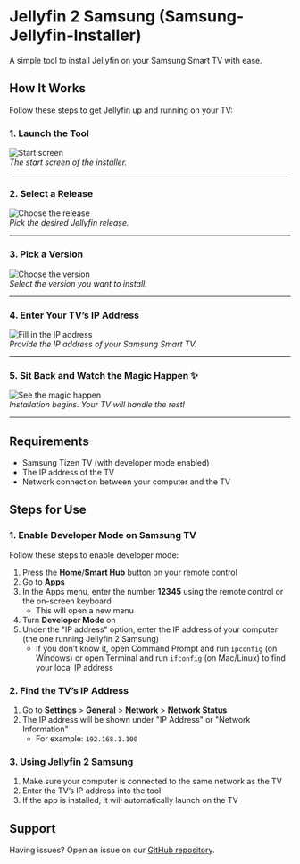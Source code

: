 # Jellyfin 2 Samsung  (Samsung-Jellyfin-Installer)

A simple tool to install Jellyfin on your Samsung Smart TV with ease.

## How It Works

Follow these steps to get Jellyfin up and running on your TV:

### 1. Launch the Tool

![Start screen](https://github.com/user-attachments/assets/42769191-32b9-42da-baf1-75e5cd459f07)  
_The start screen of the installer._

---

### 2. Select a Release

![Choose the release](https://github.com/user-attachments/assets/8e85b079-fdc0-4fba-bd4d-94ba9f00d9da)  
_Pick the desired Jellyfin release._

---

### 3. Pick a Version

![Choose the version](https://github.com/user-attachments/assets/10849d7b-313a-454b-addf-f0e6e348f63f)  
_Select the version you want to install._

---

### 4. Enter Your TV’s IP Address

![Fill in the IP address](https://github.com/user-attachments/assets/740cb166-b77d-4991-90a7-f6fcd09cc840)  
_Provide the IP address of your Samsung Smart TV._

---

### 5. Sit Back and Watch the Magic Happen ✨

![See the magic happen](https://github.com/user-attachments/assets/40e28dca-f741-4df1-904b-e2db975f68d6)  
_Installation begins. Your TV will handle the rest!_

---

## Requirements
- Samsung Tizen TV (with developer mode enabled)  
- The IP address of the TV  
- Network connection between your computer and the TV

## Steps for Use

### 1. Enable Developer Mode on Samsung TV
Follow these steps to enable developer mode:

1. Press the **Home**/**Smart Hub** button on your remote control  
2. Go to **Apps**  
3. In the Apps menu, enter the number **12345** using the remote control or the on-screen keyboard  
   - This will open a new menu  
4. Turn **Developer Mode** on  
5. Under the "IP address" option, enter the IP address of your computer (the one running Jellyfin 2 Samsung)  
   - If you don’t know it, open Command Prompt and run `ipconfig` (on Windows) or open Terminal and run `ifconfig` (on Mac/Linux) to find your local IP address  

### 2. Find the TV’s IP Address

1. Go to **Settings** > **General** > **Network** > **Network Status**  
2. The IP address will be shown under "IP Address" or "Network Information"  
   - For example: `192.168.1.100`

### 3. Using Jellyfin 2 Samsung

1. Make sure your computer is connected to the same network as the TV  
2. Enter the TV’s IP address into the tool  
3. If the app is installed, it will automatically launch on the TV  

## Support

Having issues? Open an issue on our [GitHub repository](https://github.com/PatrickSt1991/Samsung-Jellyfin-Installer).
